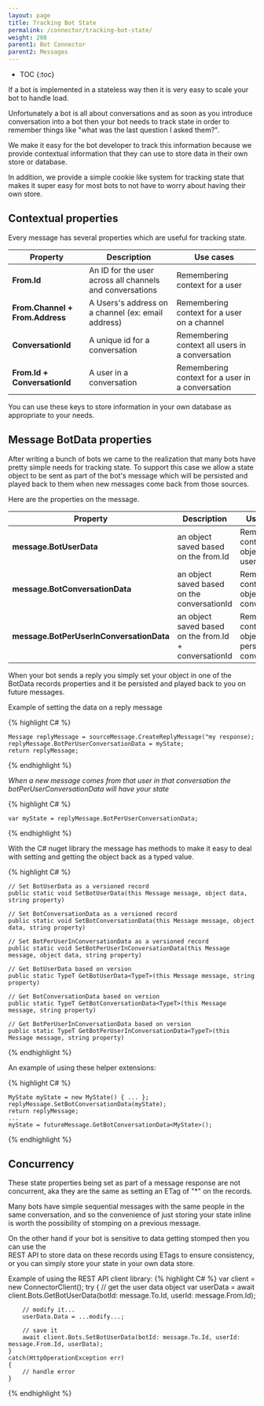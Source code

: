 ```yaml
---
layout: page
title: Tracking Bot State
permalink: /connector/tracking-bot-state/
weight: 208
parent1: Bot Connector
parent2: Messages
---
```


* TOC
{:toc}


If a bot is implemented in a stateless way then it is very easy to scale your bot to handle load. 

Unfortunately a bot is all about conversations and as soon as you introduce conversation into a bot then
your bot needs to track state in order to remember things like "what was the last question I asked them?". 

We make it easy for the bot developer to track this information because we provide contextual information that
they can use to store data in their own store or database.

In addition, we provide a simple cookie like system for tracking state that makes it super easy for most bots to not have 
to worry about having their own store.

## Contextual properties
Every message has several properties which are useful for tracking state.

|**Property**                    | **Description**                                        | **Use cases**                                                
|----------------------------|----------------------------------------------------|----------------------------------------------------------
|**From.Id**                     | An ID for the user across all channels and conversations| Remembering context for a user
|**From.Channel + From.Address** | A Users's address on a channel (ex: email address) | Remembering context for a user on a channel                 
|**ConversationId**              | A unique id for a conversation                     | Remembering context all users in a conversation    
|**From.Id + ConversationId**    | A user in a conversation                           | Remembering context for a user in a conversation   

You can use these keys to store information in your own database as appropriate to your needs.

## Message BotData properties
After writing a bunch of bots we came to the realization that many bots have pretty simple needs for tracking state. 
To support this case we allow a state object to be sent as part of the bot's message which will be persisted
and played back to them when new messages come back from those sources.

Here are the properties on the message. 

|**Property**                            | **Description**                                                | **Use cases**                                                
|------------------------------------|------------------------------------------------------------|----------------------------------------------------------
|**message.BotUserData**                 | an object saved based on the from.Id                       | Remembering context object with a user
|**message.BotConversationData**         | an object saved based on the conversationId                | Remembering context object with a conversation
|**message.BotPerUserInConversationData**| an object saved based on the from.Id + conversationId      | Remembering context object with a person in a conversation

When your bot sends a reply you  simply set your object in one of the BotData records properties and it be persisted and
played back to you on future messages. 

Example of setting the data on a reply message

{% highlight C# %}

    Message replyMessage = sourceMessage.CreateReplyMessage("my response);
    replyMessage.BotPerUserConversationData = myState;
    return replyMessage;
	
{% endhighlight %}

*When a new message comes from that user in that conversation the botPerUserConversationData will have your state*

{% highlight C# %}

    var myState = replyMessage.BotPerUserConversationData;
	
{% endhighlight %}

With the C# nuget library the message has methods to make it easy to deal with setting and getting the object back as a typed value.

{% highlight C#  %}

    // Set BotUserData as a versioned record
    public static void SetBotUserData(this Message message, object data, string property)
    
    // Set BotConversationData as a versioned record
    public static void SetBotConversationData(this Message message, object data, string property)
    
    // Set BotPerUserInConversationData as a versioned record
    public static void SetBotPerUserInConversationData(this Message message, object data, string property)

    // Get BotUserData based on version
    public static TypeT GetBotUserData<TypeT>(this Message message, string property)

    // Get BotConversationData based on version
    public static TypeT GetBotConversationData<TypeT>(this Message message, string property)

    // Get BotPerUserInConversationData based on version
    public static TypeT GetBotPerUserInConversationData<TypeT>(this Message message, string property)
	
{% endhighlight %}

An example of using these helper extensions:

{% highlight C# %}

    MyState myState = new MyState() { ... };
    replyMessage.SetBotConversationData(myState);
    return replyMessage;
    ...
    myState = futureMessage.GetBotConversationData<MyState>();

{% endhighlight %}


## Concurrency
These state properties being set as part of a message response are not concurrent, aka they are the 
same as setting an ETag of "*" on the records.   

Many bots have simple sequential messages with the same people in the same conversation, and
so the convenience of just storing your state inline is worth the possibility of stomping on a
previous message.   

On the other hand if your bot is sensitive to data getting stomped then you can use the  
REST API to store data on these records using ETags to ensure consistency, or you can
simply store your state in your own data store.

Example of using the REST API client library:
{% highlight C# %}
    var client = new ConnectorClient();
    try
    {
        // get the user data object
        var userData = await client.Bots.GetBotUserData(botId: message.To.Id, userId: message.From.Id);
        
        // modify it...
        userData.Data = ...modify...;
        
        // save it
        await client.Bots.SetBotUserData(botId: message.To.Id, userId: message.From.Id, userData);
    }
    catch(HttpOperationException err)
    {
        // handle error
    }
{% endhighlight %}
